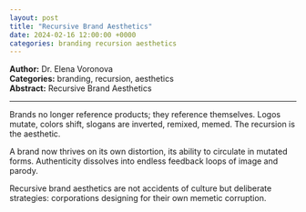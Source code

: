```yaml
---
layout: post
title: "Recursive Brand Aesthetics"
date: 2024-02-16 12:00:00 +0000
categories: branding recursion aesthetics
---
```


**Author:** Dr. Elena Voronova  
**Categories:** branding, recursion, aesthetics  
**Abstract:** Recursive Brand Aesthetics

---

Brands no longer reference products; they reference themselves. Logos mutate, colors shift, slogans are inverted, remixed, memed. The recursion is the aesthetic.  

A brand now thrives on its own distortion, its ability to circulate in mutated forms. Authenticity dissolves into endless feedback loops of image and parody.  

Recursive brand aesthetics are not accidents of culture but deliberate strategies: corporations designing for their own memetic corruption.
